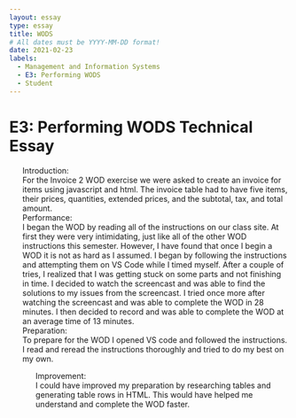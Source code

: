 ```yaml
---
layout: essay
type: essay
title: WODS
# All dates must be YYYY-MM-DD format!
date: 2021-02-23
labels:
  - Management and Information Systems
  - E3: Performing WODS
  - Student
---
```

# E3: Performing WODS Technical Essay
<p>
<ul>Introduction:
<br>
For the Invoice 2 WOD exercise we were asked to create an invoice for items using javascript and html. The invoice table had to have five items, their prices, quantities, extended prices, and the subtotal, tax, and total amount.</br>
Performance:
<br>
I began the WOD by reading all of the instructions on our class site. At first they were very intimidating, just like all of the other WOD instructions this semester. However, I have found that once I begin a WOD it is not as hard as I assumed. I began by following the instructions and attempting them on VS Code while I timed myself. After a couple of tries, I realized that I was getting stuck on some parts and not finishing in time. I decided to watch the screencast and was able to find the solutions to my issues from the screencast. I tried once more after watching the screencast and was able to complete the WOD in 28 minutes. I then decided to record and was able to complete the WOD at an average time of 13 minutes.</br>
Preparation:
<br>
To prepare for the WOD I opened VS code and followed the instructions. I read and reread the instructions thoroughly and tried to do my best on my own.</br>
<ul>Improvement:
<br>
I could have improved my preparation by researching tables and generating table rows in HTML. This would have helped me understand and complete the WOD faster.</br>
</p>

